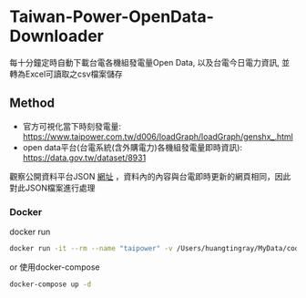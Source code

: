 # Taiwan-Power-OpenData-Downloader

每十分鐘定時自動下載台電各機組發電量Open Data, 以及台電今日電力資訊, 並轉為Excel可讀取之csv檔案儲存

## Method

* 官方可視化當下時刻發電量: https://www.taipower.com.tw/d006/loadGraph/loadGraph/genshx_.html
* open data平台(台電系統(含外購電力)各機組發電量即時資訊): https://data.gov.tw/dataset/8931

觀察公開資料平台JSON [網址](https://service.taipower.com.tw/data/opendata/apply/file/d006001/001.json) ，資料內的內容與台電即時更新的網頁相同，因此對此JSON檔案進行處理


### Docker

docker run

```bash
docker run -it --rm --name "taipower" -v /Users/huangtingray/MyData/code/Taiwan-Power-OpenData-Downloader:/Taiwan-Power-OpenData-Downloader  taipower:v0.1 bash
```

or 使用docker-compose

```bash
docker-compose up -d
```